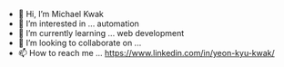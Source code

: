 - 👋 Hi, I’m Michael Kwak
- 👀 I’m interested in ... automation
- 🌱 I’m currently learning ... web development
- 💞️ I’m looking to collaborate on ...
- 📫 How to reach me ...  https://www.linkedin.com/in/yeon-kyu-kwak/

<!---
kwak9601/kwak9601 is a ✨ special ✨ repository because its `README.md` (this file) appears on your GitHub profile.
You can click the Preview link to take a look at your changes.
--->
